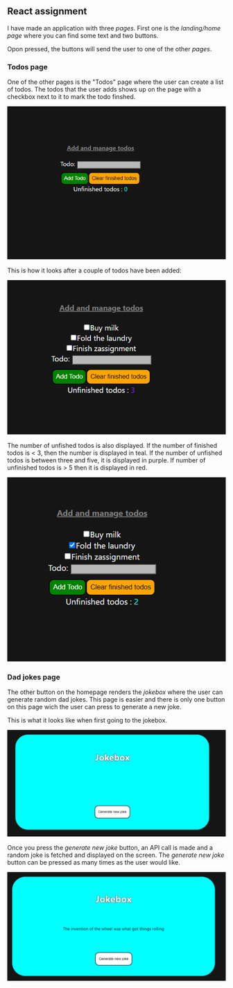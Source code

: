 ## React assignment ##

I have made an application with three *pages*. 
First one is the *landing/home page* where you can find some text and two buttons. 

Opon pressed, the buttons will send the user to one of the other *pages*. 

### Todos page ###

One of the other pages is the "Todos" page where the user can create a list of todos. The todos that the user adds shows up on the page with a checkbox next to it to mark the todo finshed. 

![todo page without any todos](./public/images/todos1.png "Todo page iwthout todos")

This is how it looks after a couple of todos have been added:

![todo page with three todos](./public/images/todos2.png "Todo page with three todos")

The number of unfished todos is also displayed.
If the number of finished todos is < 3, then the number is displayed in teal.
If the number of unfished todos is between three and five, it is displayed in purple. 
If number of unfinished todos is > 5 then it is displayed in red.  

!["todo page with 1 finished todo"](./public/images/todos3.png)


### Dad jokes page ###

The other button on the homepage renders the *jokebox* where the user can generate random dad jokes. 
This page is easier and there is only one button on this page wich the user can press to generate a new joke. 

This is what it looks like when first going to the jokebox.

!["jokebox landing"](./public/images/joke1.png)

Once you press the *generate new joke* button, an API call is made and a random joke is fetched and displayed on the screen. The *generate new joke* button can be pressed as many times as the user would like.

!["jokebox with joke"](./public/images/joke2.png)


